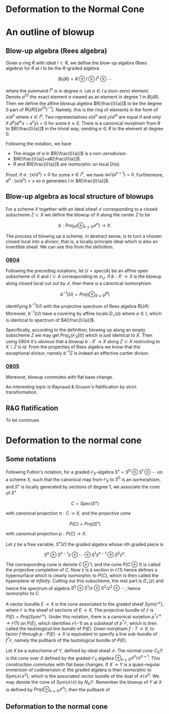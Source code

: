 Deformation to the Normal Cone
===

# An outline of blowup

## Blow-up algebra (Rees algebra)

Given a ring $R$ with ideal $I\subset R$, we define the blow-up algebra (Rees algebra) for $R$ at $I$ to be the $R$-graded algebra

$$ Bl_I(R)=R\oplus I\oplus I^2\oplus\cdots $$

where the summand $I^n$ is in degree $n$. Let $a\in I$ a (non-zero) element. Denote $a^{(1)}$ the exact element $a$  viewed as an element in degree $1$ in $Bl_I(R)$. Then we define the affine blowup algebra $R[\frac{I}{a}]$ to be the degree $0$ part of $Bl_I(R)[(a^{(1)})^{-1}]$. Namely, this is the ring of elements in the form of $x/a^n$ where $x\in I^n$. Two representatives $x/a^n$ and $y/a^m$ are equal if and only if $a^k(a^mx-a^ny)=0$ for some $k\geq 0$. There is a canonical morphism from $R$ to $R[\frac{I}{a}]$ in the trivial way, sending $a\in R$ to the element at degree $0$.

Following the notation, we have

- The image of $a$ in $R[\frac{I}{a}]$ is a non-zerodivisor.
- $IR[\frac{I}{a}]=aR[\frac{I}{a}]$.
- $R$ and $R[\frac{I}{a}]$ are isomorphic on local $D(a)$.

Proof. If $a\cdot(x/a^n)=0$ for some $x\in I^n$, we have $ax/(a^{n+1})=0$. Furthermore, $a^n\cdot(x/a^n)=x$ so $a$ generates $I$ in $R[\frac{I}{a}]$.



## Blow-up algebra as local structure of blowups

For a scheme $X$ together with an ideal sheaf $\mathcal{I}$ corresponding to a closed subscheme $Z\subset X$ we define the blowup of $X$ along the center $Z$ to be

$$ b:Proj_X(\oplus_{n\geq 0}\mathcal{I}^n)\rightarrow X. $$

The process of blowing up a scheme, in abstract sense, is to turn a chosen closed local into a *divisor*, that is, a locally principle ideal which is also an invertible sheaf. We can see this from the definition.

### [0804](https://stacks.math.columbia.edu/tag/0804)
Following the preceding notations, let $U=spec(A)$ be an affine open subscheme of $X$ and $I\subset A$ corresponding to $\mathcal{I}_U$. If $b:X'\rightarrow X$ is the blowup along closed local cut out by $\mathcal{I}$, then there is a canonical isomorphism

$$ b^{-1}(U)=Proj(\oplus_{d\geq 0}I^d) $$

identifying $b^{-1}(U)$ with the projective spectrum of Rees algebra $Bl_I(A)$. Moreover, $b^{-1}(U)$ have a covering by affine locals $D_+(a)$ where $a\in I$, which is identical to spectrum of $A[\frac{I}{a}]$. 

Specifically, according to the definition, blowing up along an empty subscheme $Z$ we may get $Proj_X(\mathcal{O}_X[t])$ which is just identical to $X$. Then using 0804 it's obvious that a blowup $b:X'\rightarrow X$ along $Z\subset X$ restricting to $X\backslash Z$ is $id$. From the properties of Rees algebra we know that the exceptional divisor, namely $b^{-1}Z$ is indeed an effective cartier divisor. 

### [0805](https://stacks.math.columbia.edu/tag/0805)
Moreover, blowup commutes with flat base change.

An interesting topic is Raynaud & Gruson's flatification by strict transformation. 

## R&G flatification
To be continues

# Deformation to the normal cone

## Some notations

Following Fulton's notation, for a graded $\mathcal{O}_X$-algebra $S^\bullet=S^0\oplus S^1\oplus\cdots$ on a scheme $X$, such that the canonical map from $\mathcal{O}_X$ to $S^0$ is an isomorphism, and $S^\bullet$ is locally generated by sections of degree $1$, we associate the *cone* of $S^\bullet$

$$ C=Spec(S^\bullet) $$
 
with canonical projection $\pi:C\rightarrow X$, and the *projective cone*

$$ P(C)=Proj(S^\bullet) $$

with canonical projection $p:P(C)\rightarrow X$. 

Let $z$ be a free variable, $S^\bullet[z]$ the graded algebra whose nth graded piece is

$$ S^n\oplus S^{n-1}z\oplus\cdots\oplus S^1z^{n-1}\oplus S^0z^n. $$

The corresponding cone is denote $C\oplus 1$, and the cone $P(C\oplus 1)$ is called the projective completion of $C$. Now $z$ is a section in $\mathcal{O}(1)$ hence defines a hypersurface which is clearly isomorphic to $P(C)$, which is then called the *hyperplane at infinity*. Cutting out this subscheme, the rest part is $D_+(z)$ and hence the spectrum of algebra $S^0\oplus S^1/z\oplus S^2/z^2\oplus\cdots$, hence isomorphic to $C$. 

A vector bundlle $E\rightarrow X$ is the cone associated to the graded sheaf $Sym(\mathcal{E}^\vee)$, where $\mathcal{E}$ is the sheaf of sections of $E\rightarrow X$. The projective bundle of $\mathcal{E}$ is $P(E)=Proj(Sym\mathcal{E}^\vee)$. Under this notation, there is a canonical surjetion $p^*\mathcal{E}^\vee\rightarrow\mathcal{O}(1)$ on $P(E)$, which identifies $\mathcal{O}(-1)$ as a subsheaf of $p^*\mathcal{E}$, which is then called the *tautological line bundle* of $P(E)$. Given morphism $f:T\rightarrow X$, to factor $f$ through $p:P(E)\rightarrow X$ is equivalant to specify a line sub-bundle of $f^*\mathcal{E}$, namely the pullback of the tautological bundle of $P(E)$. 

Let $X$ be a subscheme of $Y$, defined by ideal sheaf $\mathcal{I}$. The *normal cone* $C_XY$ is the cone over $X$ defined by the graded $\mathcal{O}_X$ algebra $\oplus_{n\geq 0}\mathcal{I}^n/\mathcal{I}^{n+1}$. This construction commutes with flat base changes. If $X\rightarrow Y$ is a quasi-regular immersion of codimension $d$, the graded algebra is then isomorphic to $Sym(\mathcal{I}/\mathcal{I}^2)$, which is the associated vector bundle of the dual of $\mathcal{I}/\mathcal{I}^2$. We may denote the cone of $Sym(\mathcal{I}/\mathcal{I})$ by $N_XY$. Remember the blowup of $Y$ at $X$ is defined by $Proj(\oplus_{n\geq 0}\mathcal{I}^n)$, then the pullback of 


## Deformation to the normal cone

### 

